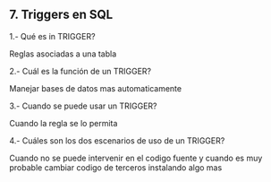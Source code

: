 ## 7. Triggers en SQL
1.- Qué es in TRIGGER?

   Reglas asociadas a una tabla

2.- Cuál es la función de un TRIGGER?

   Manejar bases de datos mas automaticamente

3.- Cuando se puede usar un TRIGGER?

   Cuando la regla se lo permita

4.- Cuáles son los dos escenarios de uso de un TRIGGER?

   Cuando no se puede intervenir en el codigo fuente y cuando es muy probable cambiar codigo de terceros instalando algo mas
